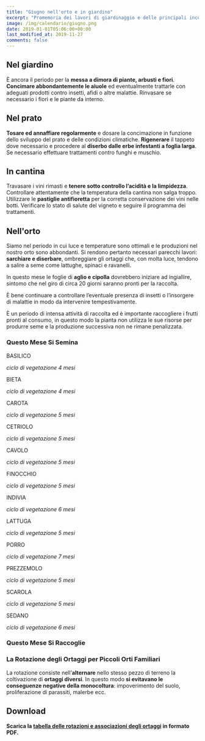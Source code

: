 ```yaml
---
title: "Giugno nell'orto e in giardino"
excerpt: "Promemoria dei lavori di giardinaggio e delle principali incombenze che il giardiniere è tenuto a compiere per avere ottimi risultati in giardino in giugno."
image: /img/calendario/giugno.png
date: 2019-01-01T05:06:00+00:00
last_modified_at: 2019-11-27
comments: false
---
```

## Nel giardino
È ancora il periodo per la **messa a dimora di piante, arbusti e fiori**.
**Concimare abbondantemente le aiuole** ed eventualmente trattarle con
adeguati prodotti contro insetti, afidi o altre malattie.
Rinvasare se necessario i fiori e le piante da interno.

## Nel prato
**Tosare ed annaffiare regolarmente** e dosare la concimazione in funzione
dello sviluppo del prato e delle condizioni climatiche.
**Rigenerare** il tappeto dove necessario e procedere al **diserbo
dalle erbe infestanti a foglia larga**.
Se necessario effettuare trattamenti contro funghi e muschio.

## In cantina
Travasare i vini rimasti e **tenere sotto controllo l’acidità e la limpidezza**.
Controllare attentamente che la temperatura della cantina non salga troppo.
Utilizzare le **pastiglie antifioretta** per la corretta conservazione dei vini
nelle botti.
Verificare lo stato di salute del vigneto e seguire il programma dei trattamenti.

## Nell'orto
Siamo nel periodo in cui luce e temperature sono
ottimali e le produzioni nel nostro orto sono abbondanti.
Si rendono pertanto necessari parecchi lavori:
**sarchiare e diserbare**, ombreggiare gli
ortaggi che, con molta luce, tendono
a salire a seme come lattughe,
spinaci e ravanelli.

In questo mese le foglie di **aglio e cipolla** dovrebbero
iniziare ad ingiallire, sintomo che nel
giro di circa 20 giorni saranno pronti per la raccolta.

È bene continuare a controllare l’eventuale presenza di
insetti o l’insorgere di malattie in modo da intervenire tempestivamente.

È un periodo di intensa attività di raccolta ed
è importante raccogliere i frutti pronti al consumo, in questo modo la pianta
non utilizza le sue risorse per produrre seme e la produzione successiva non
ne rimane penalizzata.

### Questo Mese Si Semina
BASILICO

*ciclo di vegetazione 4 mesi*

BIETA

*ciclo di vegetazione 4 mesi*

CAROTA

*ciclo di vegetazione 5 mesi*

CETRIOLO

*ciclo di vegetazione 5 mesi*

CAVOLO

*ciclo di vegetazione 5 mesi*

FINOCCHIO

*ciclo di vegetazione 5 mesi*

INDIVIA

*ciclo di vegetazione 6 mesi*

LATTUGA

*ciclo di vegetazione 5 mesi*

PORRO

*ciclo di vegetazione 7 mesi*

PREZZEMOLO

*ciclo di vegetazione 5 mesi*

SCAROLA

*ciclo di vegetazione 5 mesi*

SEDANO

*ciclo di vegetazione 6 mesi*


### Questo Mese Si Raccoglie


### La Rotazione degli Ortaggi per Piccoli Orti Familiari
La rotazione consiste nell’**alternare** nello stesso pezzo di terreno la coltivazione di **ortaggi diversi**. In questo modo **si evitavano le conseguenze negative della monocoltura**: impoverimento del suolo, proliferazione di parassiti, malerbe ecc.

## Download

<p><strong>Scarica la <a href="/download/la-rotazione-degli-ortaggi-per-piccoli-orti-familiari.pdf" download="rotazioneOrtaggi.pdf" title="La Rotazione degli Ortaggi per Piccoli Orti Familiari">tabella delle rotazioni e associazioni degli ortaggi</a> in formato PDF.</strong></p>
